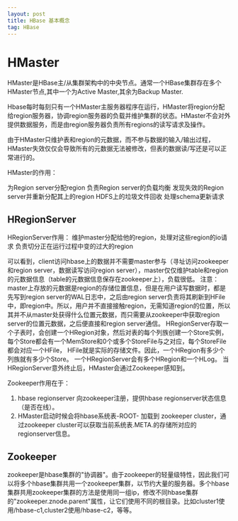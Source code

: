 ```yaml
---
layout: post
title: HBase 基本概念
tag: HBase
---
```


# HMaster
HMaster是HBase主/从集群架构中的中央节点。通常一个HBase集群存在多个HMaster节点,其中一个为Active Master,其余为Backup Master.

Hbase每时每刻只有一个HMaster主服务器程序在运行，HMaster将region分配给region服务器，协调region服务器的负载并维护集群的状态。HMaster不会对外提供数据服务，而是由region服务器负责所有regions的读写请求及操作。

由于HMaster只维护表和region的元数据，而不参与数据的输入/输出过程，HMaster失效仅仅会导致所有的元数据无法被修改，但表的数据读/写还是可以正常进行的。

HMaster的作用：

为Region server分配region
负责Region server的负载均衡
发现失效的Region server并重新分配其上的region
HDFS上的垃圾文件回收
处理schema更新请求

## HRegionServer
HRegionServer作用：
维护master分配给他的region，处理对这些region的io请求
负责切分正在运行过程中变的过大的region

可以看到，client访问hbase上的数据并不需要master参与（寻址访问zookeeper和region server，数据读写访问region server），master仅仅维护table和region的元数据信息（table的元数据信息保存在zookeeper上），负载很低。
注意：master上存放的元数据是region的存储位置信息，但是在用户读写数据时，都是先写到region server的WAL日志中，之后由region server负责将其刷新到HFile中，即region中。所以，用户并不直接接触region，无需知道region的位置，所以其并不从master处获得什么位置元数据，而只需要从zookeeper中获取region server的位置元数据，之后便直接和region server通信。
HRegionServer存取一个子表时，会创建一个HRegion对象，然后对表的每个列族创建一个Store实例，每个Store都会有一个MemStore和0个或多个StoreFile与之对应，每个StoreFile都会对应一个HFile， HFile就是实际的存储文件。因此，一个HRegion有多少个列族就有多少个Store。
一个HRegionServer会有多个HRegion和一个HLog。
当HRegionServer意外终止后，HMaster会通过Zookeeper感知到。

Zookeeper作用在于：
1. hbase regionserver 向zookeeper注册，提供hbase regionserver状态信息（是否在线）。
2. HMaster启动时候会将hbase系统表-ROOT- 加载到 zookeeper cluster，通过zookeeper cluster可以获取当前系统表.META.的存储所对应的regionserver信息。

## Zookeeper
zookeeper是hbase集群的"协调器"。由于zookeeper的轻量级特性，因此我们可以将多个hbase集群共用一个zookeeper集群，以节约大量的服务器。多个hbase集群共用zookeeper集群的方法是使用同一组ip，修改不同hbase集群的"zookeeper.znode.parent"属性，让它们使用不同的根目录。比如cluster1使用/hbase-c1,cluster2使用/hbase-c2，等等。

 